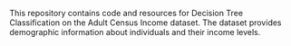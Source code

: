 This repository contains code and resources for Decision Tree Classification on the Adult Census Income dataset. The dataset provides demographic information about individuals and their income levels.
